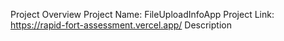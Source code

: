Project Overview
Project Name: FileUploadInfoApp
Project Link: https://rapid-fort-assessment.vercel.app/
Description
